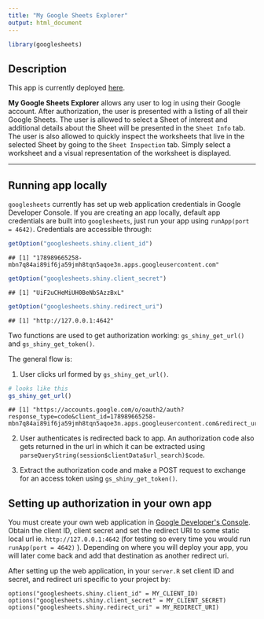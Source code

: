 ```yaml
---
title: "My Google Sheets Explorer"
output: html_document
---
```



```r
library(googlesheets)
```

## Description

This app is currently deployed [here](https://jozhao.shinyapps.io/gs-explorer/). 

**My Google Sheets Explorer** allows any user to log in using their Google account. After authorization, the user is presented with a listing of all their Google Sheets. The user is allowed to select a Sheet of interest and additional details about the Sheet will be presented in the `Sheet Info` tab. The user is also allowed to quickly inspect the worksheets that live in the selected Sheet by going to the `Sheet Inspection` tab. Simply select a worksheet and a visual representation of the worksheet is displayed.

---

## Running app locally 

`googlesheets` currently has set up web application credentials in Google Developer Console. If you are creating an app locally, default app credentials are built into `googlesheets`, just run your app using `runApp(port = 4642)`. Credentials are accessible through:


```r
getOption("googlesheets.shiny.client_id")
```

```
## [1] "178989665258-mbn7q84ai89if6ja59jmh8tqn5aqoe3n.apps.googleusercontent.com"
```

```r
getOption("googlesheets.shiny.client_secret")
```

```
## [1] "UiF2uCHeMiUH0BeNbSAzzBxL"
```

```r
getOption("googlesheets.shiny.redirect_uri")
```

```
## [1] "http://127.0.0.1:4642"
```

Two functions are used to get authorization working: `gs_shiny_get_url()` and `gs_shiny_get_token()`.

The general flow is:

1. User clicks url formed by `gs_shiny_get_url()`.  

```r
# looks like this
gs_shiny_get_url()
```

```
## [1] "https://accounts.google.com/o/oauth2/auth?response_type=code&client_id=178989665258-mbn7q84ai89if6ja59jmh8tqn5aqoe3n.apps.googleusercontent.com&redirect_uri=http%3A%2F%2F127.0.0.1%3A4642&scope=https%3A%2F%2Fspreadsheets.google.com%2Ffeeds%20https%3A%2F%2Fdocs.google.com%2Ffeeds&state=securitytoken&access_type=online&approval_prompt=auto"
```
2. User authenticates is redirected back to app. An authorization code also gets returned in the url in which it can be extracted using `parseQueryString(session$clientData$url_search)$code`. 

3. Extract the authorization code and make a POST request to exchange for an access token using `gs_shiny_get_token()`. 

## Setting up authorization in your own app

You must create your own web application in [Google Developer's Console](https://console.developers.google.com/). Obtain the client ID, client secret and set the redirect URI to some static local url ie. `http://127.0.0.1:4642` (for testing so every time you would run `runApp(port = 4642)` ). Depending on where you will deploy your app, you will later come back and add that destination as another redirect uri. 

After setting up the web application, in your `server.R` set client ID and secret, and redirect uri specific to your project by:

```
options("googlesheets.shiny.client_id" = MY_CLIENT_ID)
options("googlesheets.shiny.client_secret" = MY_CLIENT_SECRET)
options("googlesheets.shiny.redirect_uri" = MY_REDIRECT_URI)
```



